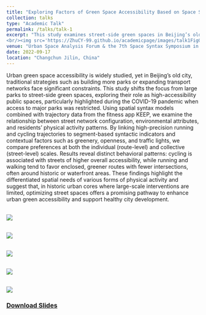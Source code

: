 ```yaml
---
title: "Exploring Factors of Green Space Accessibility Based on Space Syntax: A Case Study of Beijing’s Old City"
collection: talks
type: "Academic Talk"
permalink: /talks/talk-1
excerpt: "This study examines street-side green spaces in Beijing’s old city as alternative high-accessibility areas when park expansion is limited. Using spatial syntax and fitness app trajectory data, we analyze how street network and environmental factors influence running and cycling route choices. Results show distinct preferences for different activities, highlighting the potential of optimizing street spaces to improve urban green accessibility.
<br/><img src='https://ZhuCY-99.github.io/academicpage/images/talk1Fig0.jpg'>"
venue: "Urban Space Analysis Forum & the 7th Space Syntax Symposium in China"
date: 2022-09-17
location: "Changchun Jilin, China"
---
```


Urban green space accessibility is widely studied, yet in Beijing’s old city, traditional strategies such as building more parks or expanding transport networks face significant constraints. This study shifts the focus from large parks to street-side green spaces, exploring their role as high-accessibility public spaces, particularly highlighted during the COVID-19 pandemic when access to major parks was restricted. Using spatial syntax models combined with trajectory data from the fitness app KEEP, we examine the relationship between street network configuration, environmental attributes, and residents’ physical activity patterns. By linking high-precision running and cycling trajectories to segment-based syntactic indicators and contextual factors such as greenery, openness, and traffic lights, we compare preferences at both the individual (route-level) and collective (street-level) scales. Results reveal distinct behavioral patterns: cycling is associated with streets of higher overall accessibility, while running and walking tend to favor enclosed, greener routes with fewer intersections, often around historic or waterfront areas. These findings highlight the differentiated spatial needs of various forms of physical activity and suggest that, in historic urban cores where large-scale interventions are limited, optimizing street spaces offers a promising pathway to enhance urban green accessibility and support healthy city development.

<br/><img src='https://ZhuCY-99.github.io/academicpage/images/talk1Fig0.jpg'>

<br/><img src='https://ZhuCY-99.github.io/academicpage/images/talk1Fig1.jpg'>

<br/><img src='https://ZhuCY-99.github.io/academicpage/images/talk1Fig2.jpg'>

<br/><img src='https://ZhuCY-99.github.io/academicpage/images/talk1Fig3.jpg'>

<br/><img src='https://ZhuCY-99.github.io/academicpage/images/talk1Fig4.jpg'>

### [Download Slides](https://ZhuCY-99.github.io/academicpage/files/talk1PDF.pdf)
